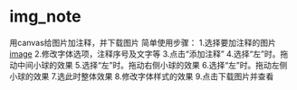 # img_note
用canvas给图片加注释，并下载图片
简单使用步骤：
1.选择要加注释的图片
[image](https://github.com/sxlcjqq/img_note/blob/master/img/1.png)
2.修改字体选项，注释序号及文字等
3.点击“添加注释”
4.选择“左”时。拖动中间小球的效果
5.选择“左”时。拖动右侧小球的效果
6.选择“左”时。拖动左侧小球的效果
7.选此时整体效果
8.修改字体样式的效果
9.点击下载图片并查看
